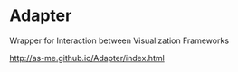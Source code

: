 # Adapter

Wrapper for Interaction between Visualization Frameworks

http://as-me.github.io/Adapter/index.html
